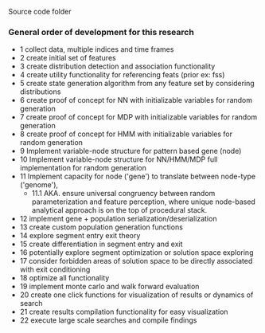 Source code folder


### General order of development for this research

- 1 collect data, multiple indices and time frames
- 2 create initial set of features
- 3 create distribution detection and association functionality
- 4 create utility functionality for referencing feats (prior ex: fss)
- 5 create state generation algorithm from any feature set by considering distributions
- 6 create proof of concept for NN with initializable variables for random generation
- 7 create proof of concept for MDP with initializable variables for random generation
- 8 create proof of concept for HMM with initializable variables for random generation
- 9 Implement variable-node structure for pattern based gene (node)
- 10 Implement variable-node structure for NN/HMM/MDP full implementation for random generation
- 11 Implement capacity for node ('gene') to translate between node-type ('genome'),
  - 11.1 AKA. ensure universal congruency between random parameterization and feature perception, where unique node-based analytical approach is on the top of procedural stack.
- 12 implement gene + population serialization/deserialization
- 13 create custom population generation functions
- 14 explore segment entry exit theory
- 15 create differentiation in segment entry and exit
- 16 potentially explore segment optimization or solution space exploring
- 17 consider forbidden areas of solution space to be directly associated with exit conditioning
- 18 optimize all functionality
- 19 implement monte carlo and walk forward evaluation
- 20 create one click functions for visualization of results or dynamics of search
- 21 create results compilation functionality for easy visualization
- 22 execute large scale searches and compile findings
